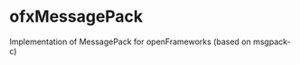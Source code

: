 ofxMessagePack
==============

Implementation of MessagePack for openFrameworks (based on msgpack-c)
